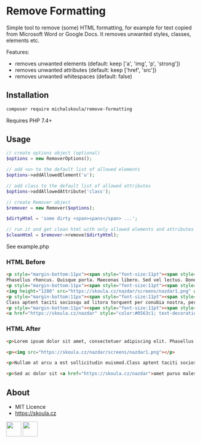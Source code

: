 # Remove Formatting

Simple tool to remove (some) HTML formatting, for example for text copied from Microsoft Word or Google Docs. It removes unwanted styles, classes, elements etc.

Features:

- removes unwanted elements (default: keep ['a', 'img', 'p', 'strong'])
- removes unwanted attributes (default: keep ['href', 'src'])
- removes unwanted whitespaces (default: false)

## Installation

```bash
composer require michalskoula/remove-formatting
```

Requires PHP 7.4+

## Usage

```php
// create options object (optional)
$options = new RemoverOptions();

// add <u> to the default list of allowed elements
$options->addAllowedElement('u');

// add class to the default list of allowed attributes
$options->addAllowedAttribute('class');

// create Remover object
$remover = new Remover($options);

$dirtyHtml = 'some dirty <span>spans</span> ...';

// run it and get clean html with only allowed elements and attributes
$cleanHtml = $remover->remove($dirtyHtml);
```

See example.php

### HTML Before

```html
<p style="margin-bottom:11px"><span style="font-size:11pt"><span style="line-height:107%"><span style="font-family:&quot;Calibri&quot;,sans-serif">Lorem ipsum dolor sit amet, consectetuer adipiscing elit. 
Phasellus rhoncus. Quisque porta. Maecenas libero. Sed vel lectus. Donec odio tempus molestie, porttitor ut, iaculis quis, sem. <u>Integer tempor</u>. Fusce wisi. </span></span></span></p>
<p style="margin-bottom:11px"><span style="font-size:11pt"><span style="line-height:107%"><span style="font-family:&quot;Calibri&quot;,sans-serif">
<img height="1280" src="https://skoula.cz/nazdar/screens/nazdar1.png" width="1277" /></span></span></span></p>
<p style="margin-bottom:11px"><span style="font-size:11pt"><span style="line-height:107%"><span style="font-family:&quot;Calibri&quot;,sans-serif">Nullam at arcu a <b>est sollicitudin euismod</b>. 
Class aptent taciti sociosqu ad litora torquent per conubia nostra, per inceptos hymenaeos. Class aptent taciti sociosqu ad litora torquent per conubia nostra, per inceptos hymenaeos. </span></span></span></p>
<p style="margin-bottom:11px"><span style="font-size:11pt"><span style="line-height:107%"><span style="font-family:&quot;Calibri&quot;,sans-serif">Sed ac dolor sit 
<a href="https://skoula.cz/nazdar" style="color:#0563c1; text-decoration:underline">amet purus malesuada</a> congue. Etiam dictum tincidunt diam. Aenean vel massa quis mauris vehicula lacinia.</span></span></span></p>
```

### HTML After

```html
<p>Lorem ipsum dolor sit amet, consectetuer adipiscing elit. Phasellus rhoncus. Quisque porta. Maecenas libero. Sed vel lectus. Donec odio tempus molestie, porttitor ut, iaculis quis, sem. <u>Integer tempor</u>. Fusce wisi. </p>

<p><img src="https://skoula.cz/nazdar/screens/nazdar1.png"></p>

<p>Nullam at arcu a est sollicitudin euismod.Class aptent taciti sociosqu ad litora torquent per conubia nostra, per inceptos hymenaeos. Class aptent taciti sociosqu ad litora torquent per conubia nostra, per inceptos hymenaeos.</p>

<p>Sed ac dolor sit <a href="https://skoula.cz/nazdar">amet purus malesuada</a> congue. Etiam dictum tincidunt diam. Aenean vel massa quis mauris vehicula lacinia.</p>
```

## About
* MIT Licence
* https://skoula.cz


<a href="https://www.buymeacoffee.com/mskoula"><img src="https://www.buymeacoffee.com/assets/img/guidelines/download-assets-sm-1.svg" height="40"></a>
<a href="https://paypal.me/truehipstercz?country.x=CZ&locale.x=en_US"><img src="https://raw.githubusercontent.com/andreostrovsky/donate-with-paypal/master/blue.svg" height="40"></a>
